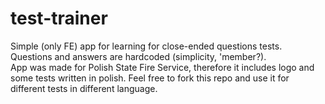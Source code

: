 # test-trainer
Simple (only FE) app for learning for close-ended questions tests. Questions and answers are hardcoded (simplicity, 'member?).  
App was made for Polish State Fire Service, therefore it includes logo and some tests written in polish. Feel free to fork this repo and use it for different tests in different language.  
